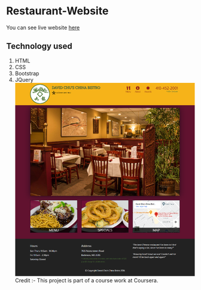 # Restaurant-Website
You can see live website [here](https://sunnyio.github.io/Restaurant-Website/)
## Technology used
1. HTML
2. CSS
3. Bootstrap
4. JQuery
![Website](https://github.com/Sunnyio/Restaurant-Website/blob/master/website.png)
Credit :- This project is part of a course work at Coursera.
